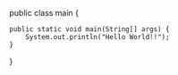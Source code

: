 public class main {
    
    public static void main(String[] args) {
        System.out.println("Hello World!!");
    }
}
